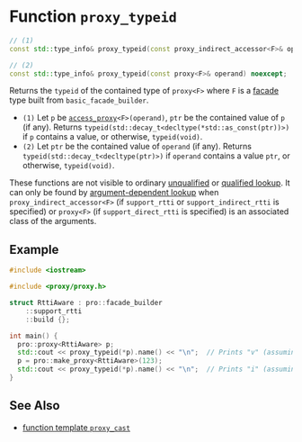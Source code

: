 # Function `proxy_typeid`

```cpp
// (1)
const std::type_info& proxy_typeid(const proxy_indirect_accessor<F>& operand) noexcept;

// (2)
const std::type_info& proxy_typeid(const proxy<F>& operand) noexcept;
```

Returns the `typeid` of the contained type of `proxy<F>` where `F` is a [facade](../../facade.md) type built from `basic_facade_builder`.

- `(1)` Let `p` be [`access_proxy`](../../access_proxy.md)`<F>(operand)`, `ptr` be the contained value of `p` (if any). Returns `typeid(std::decay_t<decltype(*std::as_const(ptr))>)` if `p` contains a value, or otherwise, `typeid(void)`.
- `(2)` Let `ptr` be the contained value of `operand` (if any). Returns `typeid(std::decay_t<decltype(ptr)>)` if `operand` contains a value `ptr`, or otherwise, `typeid(void)`.

These functions are not visible to ordinary [unqualified](https://en.cppreference.com/w/cpp/language/unqualified_lookup) or [qualified lookup](https://en.cppreference.com/w/cpp/language/qualified_lookup). It can only be found by [argument-dependent lookup](https://en.cppreference.com/w/cpp/language/adl) when `proxy_indirect_accessor<F>` (if `support_rtti` or `support_indirect_rtti` is specified) or `proxy<F>` (if `support_direct_rtti` is specified) is an associated class of the arguments.

## Example

```cpp
#include <iostream>

#include <proxy/proxy.h>

struct RttiAware : pro::facade_builder
    ::support_rtti
    ::build {};

int main() {
  pro::proxy<RttiAware> p;
  std::cout << proxy_typeid(*p).name() << "\n";  // Prints "v" (assuming GCC)
  p = pro::make_proxy<RttiAware>(123);
  std::cout << proxy_typeid(*p).name() << "\n";  // Prints "i" (assuming GCC)
}
```

## See Also

- [function template `proxy_cast`](proxy_cast.md)
